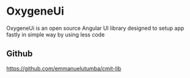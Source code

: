 # OxygeneUi

OxygeneUi is an open source Angular UI library designed to setup app fastly in simple way by using less code

## Github
https://github.com/emmanuelutumba/cmit-lib
